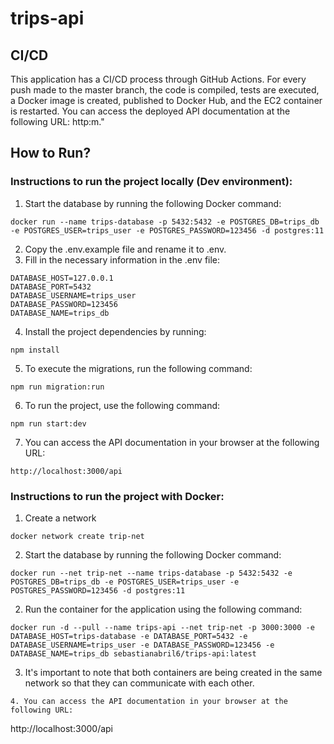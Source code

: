 # trips-api

## CI/CD
This application has a CI/CD process through GitHub Actions. For every push made to the master branch, the code is compiled, tests are executed, a Docker image is created, published to Docker Hub, and the EC2 container is restarted. You can access the deployed API documentation at the following URL: http:m."

## How to Run?

### Instructions to run the project locally (Dev environment):
1. Start the database by running the following Docker command:
```
docker run --name trips-database -p 5432:5432 -e POSTGRES_DB=trips_db -e POSTGRES_USER=trips_user -e POSTGRES_PASSWORD=123456 -d postgres:11
```
2. Copy the .env.example file and rename it to .env.
3. Fill in the necessary information in the .env file:
```
DATABASE_HOST=127.0.0.1
DATABASE_PORT=5432
DATABASE_USERNAME=trips_user
DATABASE_PASSWORD=123456
DATABASE_NAME=trips_db
```
4. Install the project dependencies by running:
```
npm install
```
5. To execute the migrations, run the following command:
```
npm run migration:run
```
6. To run the project, use the following command:
```
npm run start:dev
```
7. You can access the API documentation in your browser at the following URL:
```
http://localhost:3000/api
```

### Instructions to run the project with Docker:
1. Create a network
```
docker network create trip-net
```

2. Start the database by running the following Docker command:
```
docker run --net trip-net --name trips-database -p 5432:5432 -e POSTGRES_DB=trips_db -e POSTGRES_USER=trips_user -e POSTGRES_PASSWORD=123456 -d postgres:11
````
2. Run the container for the application using the following command:
```
docker run -d --pull --name trips-api --net trip-net -p 3000:3000 -e DATABASE_HOST=trips-database -e DATABASE_PORT=5432 -e DATABASE_USERNAME=trips_user -e DATABASE_PASSWORD=123456 -e DATABASE_NAME=trips_db sebastianabril6/trips-api:latest
```
3. It's important to note that both containers are being created in the same network so that they can communicate with each other.
```
4. You can access the API documentation in your browser at the following URL:
```
http://localhost:3000/api

